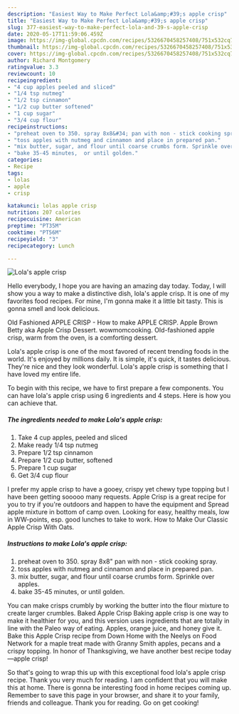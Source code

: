 ```yaml
---
description: "Easiest Way to Make Perfect Lola&amp;#39;s apple crisp"
title: "Easiest Way to Make Perfect Lola&amp;#39;s apple crisp"
slug: 377-easiest-way-to-make-perfect-lola-and-39-s-apple-crisp
date: 2020-05-17T11:59:06.459Z
image: https://img-global.cpcdn.com/recipes/5326670458257408/751x532cq70/lolas-apple-crisp-recipe-main-photo.jpg
thumbnail: https://img-global.cpcdn.com/recipes/5326670458257408/751x532cq70/lolas-apple-crisp-recipe-main-photo.jpg
cover: https://img-global.cpcdn.com/recipes/5326670458257408/751x532cq70/lolas-apple-crisp-recipe-main-photo.jpg
author: Richard Montgomery
ratingvalue: 3.3
reviewcount: 10
recipeingredient:
- "4 cup apples peeled and sliced"
- "1/4 tsp nutmeg"
- "1/2 tsp cinnamon"
- "1/2 cup butter softened"
- "1 cup sugar"
- "3/4 cup flour"
recipeinstructions:
- "preheat oven to 350. spray 8x8&#34; pan with non - stick cooking spray."
- "toss apples with nutmeg and cinnamon and place in prepared pan."
- "mix butter, sugar, and flour until coarse crumbs form. Sprinkle over apples."
- "bake 35-45 minutes,  or until golden."
categories:
- Recipe
tags:
- lolas
- apple
- crisp

katakunci: lolas apple crisp 
nutrition: 207 calories
recipecuisine: American
preptime: "PT35M"
cooktime: "PT56M"
recipeyield: "3"
recipecategory: Lunch

---
```



![Lola&#39;s apple crisp](https://img-global.cpcdn.com/recipes/5326670458257408/751x532cq70/lolas-apple-crisp-recipe-main-photo.jpg)

Hello everybody, I hope you are having an amazing day today. Today, I will show you a way to make a distinctive dish, lola&#39;s apple crisp. It is one of my favorites food recipes. For mine, I'm gonna make it a little bit tasty. This is gonna smell and look delicious.

Old Fashioned APPLE CRISP - How to make APPLE CRISP. Apple Brown Betty aka Apple Crisp Dessert. wowmomcooking. Old-fashioned apple crisp, warm from the oven, is a comforting dessert.

Lola&#39;s apple crisp is one of the most favored of recent trending foods in the world. It's enjoyed by millions daily. It is simple, it's quick, it tastes delicious. They're nice and they look wonderful. Lola&#39;s apple crisp is something that I have loved my entire life.


To begin with this recipe, we have to first prepare a few components. You can have lola&#39;s apple crisp using 6 ingredients and 4 steps. Here is how you can achieve that.

##### The ingredients needed to make Lola&#39;s apple crisp:

1. Take 4 cup apples, peeled and sliced
1. Make ready 1/4 tsp nutmeg
1. Prepare 1/2 tsp cinnamon
1. Prepare 1/2 cup butter, softened
1. Prepare 1 cup sugar
1. Get 3/4 cup flour


I prefer my apple crisp to have a gooey, crispy yet chewy type topping but I have been getting sooooo many requests. Apple Crisp is a great recipe for you to try if you&#39;re outdoors and happen to have the equipment and Spread apple mixture in bottom of camp oven. Looking for easy, healthy meals, low in WW-points, esp. good lunches to take to work. How to Make Our Classic Apple Crisp With Oats. 

##### Instructions to make Lola&#39;s apple crisp:

1. preheat oven to 350. spray 8x8&#34; pan with non - stick cooking spray.
1. toss apples with nutmeg and cinnamon and place in prepared pan.
1. mix butter, sugar, and flour until coarse crumbs form. Sprinkle over apples.
1. bake 35-45 minutes,  or until golden.


You can make crisps crumbly by working the butter into the flour mixture to create larger crumbles. Baked Apple Crisp Baking apple crisp is one way to make it healthier for you, and this version uses ingredients that are totally in line with the Paleo way of eating. Apples, orange juice, and honey give it. Bake this Apple Crisp recipe from Down Home with the Neelys on Food Network for a maple treat made with Granny Smith apples, pecans and a crispy topping. In honor of Thanksgiving, we have another best recipe today—apple crisp! 

So that's going to wrap this up with this exceptional food lola&#39;s apple crisp recipe. Thank you very much for reading. I am confident that you will make this at home. There is gonna be interesting food in home recipes coming up. Remember to save this page in your browser, and share it to your family, friends and colleague. Thank you for reading. Go on get cooking!
